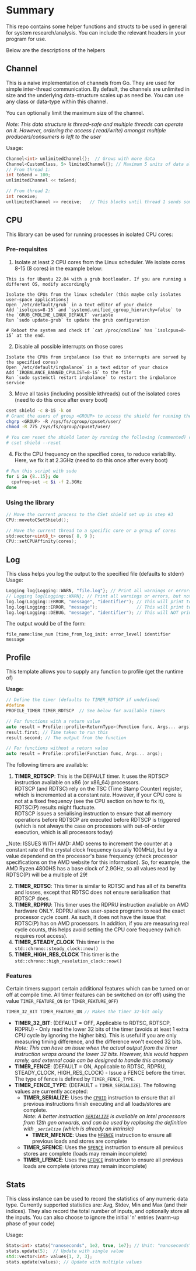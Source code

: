 # Summary

This repo contains some helper functions and structs to be used in general for system research/analysis. You can include
the
relevant headers in your program for use.

Below are the descriptions of the helpers

## Channel

This is a naive implementation of channels from Go. They are used for simple inter-thread communication.
By default, the channels are unlimited in size and the underlying data-structure scales up as need be. You can use any
class or data-type within this channel.

You can optionally limit the maximum size of the channel.

_Note: This data structure is thread-safe and multiple threads can operate on it. However, ordering the access (
read/write) amongst multiple producers/consumers is left to the user_

Usage:

```c++
Channel<int> unlimitedChannel{};  // Grows with more data
Channel<CustomClass, 5> limitedChannel{}; // Maximum 5 units of data allowed
// From thread 1:
int toSend = 100;
unlimitedChannel << toSend;

// From thread 2:
int receive;
unllimitedChannel >> receive;   // This blocks until thread 1 sends some data (i.e. there is data to read)
```

## CPU

This library can be used for running processes in isolated CPU cores:

### Pre-requisites

1. Isolate at least 2 CPU cores from the Linux scheduler. We isolate cores 8-15 (8 cores) in the example below:

```text
This is for Ubuntu 22.04 with a grub bootloader. If you are running a different OS, modify accordingly

Isolate the CPUs from the linux scheduler (this maybe only isolates user-space applications)
Open `/etc/default/grub` in a text editor of your choice
Add `isolcpus=8-15` and `systemd.unified_cgroup_hierarchy=false` to the `GRUB_CMDLINE_LINUX_DEFAULT` variable
Run `sudo update-grub` to update the grub configuration

# Reboot the system and check if `cat /proc/cmdline` has `isolcpus=8-15` at the end.
```

2. Disable all possible interrupts on those cores

```text
Isolate the CPUs from irqbalance (so that no interrupts are served by the specified cores)
Open `/etc/default/irqbalance` in a text editor of your choice
Add `IRQBALANCE_BANNED_CPULIST=8-15` to the file
Run `sudo systemctl restart irqbalance` to restart the irqbalance service
```

3. Move all tasks (including possible kthreads) out of the isolated cores (need to do this once after every boot)

```bash
cset shield -c 8-15 -k on
# Grant the users of group <GROUP> to access the shield for running the experiments there
chgrp <GROUP> -R /sys/fs/cgroup/cpuset/user/
chmod -R 775 /sys/fs/cgroup/cpuset/user/

# You can reset the shield later by running the following (commented) command:
# cset shield --reset
```

4. Fix the CPU frequency on the specified cores, to reduce variability. Here, we fix it at 2.3GHz
   (need to do this once after every boot)

```bash
# Run this script with sudo
for i in {8..15}; do
  cpufreq-set -c $i -f 2.3GHz
done
```

### Using the library

```c++
// Move the current process to the CSet shield set up in step #3
CPU::movetoCSetShield();

// Move the current thread to a specific core or a group of cores
std:vector<uint8_t> cores{ 8, 9 };
CPU::setCPUAffinity(cores);
```

## Log

This class helps you log the output to the specified file (defaults to stderr)
Usage:

```c++
Logging log{Logging::WARN, "file.log"}; // Print all warnings or errors, but not debug messages to file.log
// Logging log{Logging::WARN}; // Print all warnings or errors, but not debug messages to stderr
log.log(Logging::ERROR, "message", "identifier"); // This will print to file.log
log.log(Logging::ERROR, "message");               // This will print to file.log (no identifier string)
log.log(Logging::DEBUG, "message", "identifier"); // This will NOT print to file.log
```

The output would be of the form:

```
file_name:line_num [time_from_log_init: error_level] identifier message
```

## Profile

This template allows you to supply any function to profile (get the runtime of)

**Usage:**

```c++
// Define the timer (defaults to TIMER_RDTSCP if undefined)
#define
PROFILE_TIMER TIMER_RDTSCP  // See below for available timers

// For functions with a return value
auto result = Profile::profile<ReturnType>(Function func, Args... args);
result.first; // Time taken to run this
result.second; // The output from the function

// For functions without a return value
auto result = Profile::profile(Function func, Args... args);
```

The following timers are available:

1. **TIMER_RDTSCP**:
   This is the DEFAULT timer. It uses the RDTSCP instruction available on x86 (or x86_64) processors.  
   RDTSCP (and RDTSC) rely on the TSC (Time Stamp Counter) register, which is incremented at a constant rate.
   However, if your CPU core is not at a fixed frequency (see the CPU section on how to fix it), RDTSC(P)
   results might fluctuate.  
   RDTSCP issues a serialising instruction to ensure that all memory operations before RDTSCP are executed before RDTSCP
   is triggered (which is not always the case on processors with out-of-order execution, which is all processors
   today)

_Note: ISSUES WITH AMD: AMD seems to increment the counter at a constant rate of the crystal clock frequency (usually
100MHz), but by a value dependend on the processor's base frequency (check processor specifications on the AMD
website for this information). So, for example, the AMD Ryzen 4800HS has a base clock of 2.9GHz, so all values read
by RDTSC(P) will be a multiple of 29!

2. **TIMER_RDTSC**:
   This timer is similar to RDTSC and has all of its benefits and losses, except that RDTSC does not ensure
   serialisation that RDTSCP does.
3. **TIMER_RDPRU**:
   This timer uses the RDPRU instruction avaliable on AMD hardware ONLY. RDPRU allows user-space programs to read the
   exact processor cycle count. As such, it does not have the issue that RDTSC(P) has on AMD processors. In addition, if
   you are measuring real cycle counts, this helps avoid setting the CPU core frequency (which requires root access).
4. **TIMER_STEADY_CLOCK**
   This timer is the `std::chrono::steady_clock::now()`
5. **TIMER_HIGH_RES_CLOCK**
   This timer is the `std::chrono::high_resolution_clock::now()`

### Features

Certain timers support certain additional features which can be turned on or off at compile time. All timer features
can be switched on (or off) using the value `TIMER_FEATURE_ON` (or `TIMER_FEATURE_OFF`)

```c++
TIMER_32_BIT TIMER_FEATURE_ON // Makes the timer 32-bit only
```

- **TIMER_32_BIT**: (DEFAULT = OFF, Applicable to RDTSC, RDTSCP, RDPRU) - Only read the lower 32 bits of the timer
  (avoids at least 1 extra CPU cycle by ignoring the higher bits). This is useful if you are only measuring timing
  difference, and the difference won't exceed 32 bits.  
  _Note: This can have an issue when the actual output from the timer instruction wraps around the lower 32 bits.
  However, this would happen rarely, and external code can be designed to handle this anomaly_
- **TIMER_FENCE**: (DEFAULT = ON, Applicable to RDTSC, RDPRU, STEADY_CLOCK, HIGH_RES_CLOCK) - Issue a FENCE before
  the timer. The type of fence is defined by `TIMER_FENCE_TYPE`.
- **TIMER_FENCE_TYPE**: (DEFAULT = `TIMER_SERIALIZE`). The following values are currently accepted:
    - **TIMER_SERIALIZE**: Uses the [`CPUID`](https://www.felixcloutier.com/x86/cpuid) instruction to ensure
      that all previous instructions finish executing and all loads/stores are complete.   
      _Note: A better instruction [`SERIALIZE`](https://www.felixcloutier.com/x86/serialize) is available on Intel
      processors from 12th gen onwards, and can be used by replacing the definition with `_serialize` (which is already
      an intrinsic)_
        - **TIMER_MFENCE**: Uses the [`MFENCE`](https://www.felixcloutier.com/x86/mfence) instruction to ensure all
          previous
          loads and stores are complete
    - **TIMER_SFENCE**: Uses the [`SFENCE`](https://www.felixcloutier.com/x86/sfence) instruction to ensure all previous
      stores are complete (loads may remain incomplete)
    - **TIMER_LFENCE**: Uses the [`LFENCE`](https://www.felixcloutier.com/x86/lfence) instruction to ensure all previous
      loads are complete (stores may remain incomplete)

## Stats

This class instance can be used to record the statistics of any numeric data type. Currently supported statistics are:
Avg, Stdev, Min and Max (and their indices). They also record the total number of inputs, and optionally store all the
inputs. You can also choose to ignore the initial 'n' entries (warm-up phase of your code)

Usage:

```c++
Stats<int> stats{"nanoseconds", 1e2, true, 1e7}; // Unit: "nanoseconds", "ignoreInitial": 100, "storeVals": true, "expectedVals": 1e7
stats.update(5);  // Update with single value
std::vector<int> values{1, 2, 3};
stats.update(values); // Update with multiple values
```